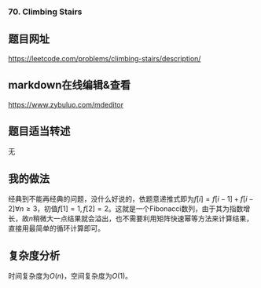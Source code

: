 ###  70. Climbing Stairs
## 题目网址
https://leetcode.com/problems/climbing-stairs/description/
## markdown在线编辑&查看
https://www.zybuluo.com/mdeditor
## 题目适当转述
无
## 我的做法

经典到不能再经典的问题，没什么好说的，依题意递推式即为$f[i]=f[i-1]+f[i-2] \forall n \geq 3$，初值$f[1]=1,f[2]=2$。这就是一个Fibonacci数列，由于其为指数增长，故$n$稍微大一点结果就会溢出，也不需要利用矩阵快速幂等方法来计算结果，直接用最简单的循环计算即可。

## 复杂度分析

时间复杂度为$O(n)$，空间复杂度为$O(1)$。
